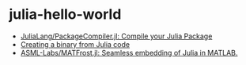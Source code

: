 julia-hello-world
=================
- [JuliaLang/PackageCompiler.jl: Compile your Julia Package](https://github.com/JuliaLang/PackageCompiler.jl)
- [Creating a binary from Julia code](https://julialang.github.io/PackageCompiler.jl/dev/devdocs/binaries_part_2/)
- [ASML-Labs/MATFrost.jl: Seamless embedding of Julia in MATLAB.](https://github.com/ASML-Labs/MATFrost.jl)

